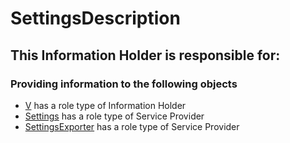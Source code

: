 # SettingsDescription
## This Information Holder is responsible for:
### Providing information to the following objects 
* [V](../InformationHolders/V.md) has a role type of Information Holder
* [Settings](../ServiceProviders/Settings.md) has a role type of Service Provider
* [SettingsExporter](../ServiceProviders/SettingsExporter.md) has a role type of Service Provider
